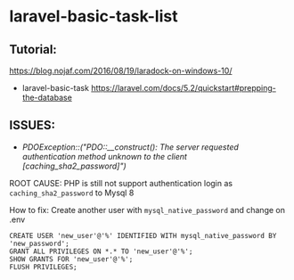 # laravel-basic-task-list

## Tutorial:

https://blog.nojaf.com/2016/08/19/laradock-on-windows-10/

- laravel-basic-task
https://laravel.com/docs/5.2/quickstart#prepping-the-database

## ISSUES:

- *PDOException::("PDO::__construct(): The server requested authentication method unknown to the client [caching_sha2_password]")*

ROOT CAUSE: PHP is still not support authentication login as `caching_sha2_password` to Mysql 8

How to fix:
Create another user with `mysql_native_password` and change on .env
```
CREATE USER 'new_user'@'%' IDENTIFIED WITH mysql_native_password BY 'new_password';
GRANT ALL PRIVILEGES ON *.* TO 'new_user'@'%';
SHOW GRANTS FOR 'new_user'@'%';
FLUSH PRIVILEGES;
```
